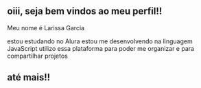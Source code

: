 ## oiii, seja bem vindos ao meu perfil!!

Meu nome é Larissa Garcia 

estou estudando no Alura 
estou me desenvolvendo na linguagem JavaScript
utilizo essa plataforma para poder me organizar e para compartilhar projetos 

## até mais!!
